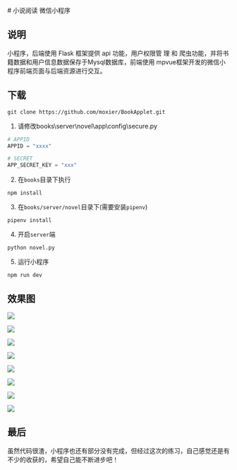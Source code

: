 ﻿﻿# 小说阅读  微信小程序

说明
--
小程序，后端使用 Flask 框架提供 api 功能，用户权限管
理 和 爬虫功能，并将书籍数据和用户信息数据保存于Mysql数据库，前端使用
mpvue框架开发的微信小程序前端页面与后端资源进行交互。



下载
--
```shell
git clone https://github.com/moxier/BookApplet.git
```
1. 请修改books\server\novel\app\config\secure.py
```python
# APPID
APPID = "xxxx"

# SECRET
APP_SECRET_KEY = "xxx"
```


2. 在`books`目录下执行
```shell
npm install
```


3. 在`books/server/novel`目录下(需要安装`pipenv`)
```shell
pipenv install
```


4. 开启`server`端
```shell
python novel.py
```


5. 运行小程序
```shell 
npm run dev
```


效果图
--
![](https://github.com/moxier/BookApplet/blob/master/img/01.png)

![](https://github.com/moxier/BookApplet/blob/master/img/02.jpg)

![](https://github.com/moxier/BookApplet/blob/master/img/03.jpg)

![](https://github.com/moxier/BookApplet/blob/master/img/07.png)

![](https://github.com/moxier/BookApplet/blob/master/img/08.png)

![](https://github.com/moxier/BookApplet/blob/master/img/04.png)

![](https://github.com/moxier/BookApplet/blob/master/img/05.png)

![](https://github.com/moxier/BookApplet/blob/master/img/06.jpg)

最后
--
虽然代码很渣，小程序也还有部分没有完成，但经过这次的练习，自己感觉还是有不少的收获的，希望自己能不断进步吧！

